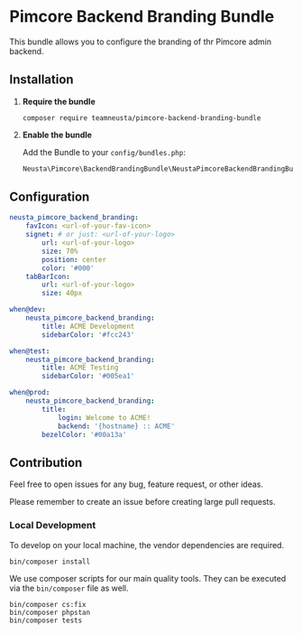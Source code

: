# Pimcore Backend Branding Bundle

This bundle allows you to configure the branding of thr Pimcore admin backend.

## Installation

1.  **Require the bundle**

    ```shell
    composer require teamneusta/pimcore-backend-branding-bundle
    ```

2. **Enable the bundle**

    Add the Bundle to your `config/bundles.php`:

   ```php
   Neusta\Pimcore\BackendBrandingBundle\NeustaPimcoreBackendBrandingBundle::class => ['all' => true],
   ```

## Configuration

```yaml
neusta_pimcore_backend_branding:
    favIcon: <url-of-your-fav-icon>
    signet: # or just: <url-of-your-logo>
        url: <url-of-your-logo>
        size: 70%
        position: center
        color: '#000'
    tabBarIcon:
        url: <url-of-your-logo>
        size: 40px

when@dev:
    neusta_pimcore_backend_branding:
        title: ACME Development
        sidebarColor: '#fcc243'

when@test:
    neusta_pimcore_backend_branding:
        title: ACME Testing
        sidebarColor: '#005ea1'

when@prod:
    neusta_pimcore_backend_branding:
        title:
            login: Welcome to ACME!
            backend: '{hostname} :: ACME'
        bezelColor: '#00a13a'
```

## Contribution

Feel free to open issues for any bug, feature request, or other ideas.

Please remember to create an issue before creating large pull requests.

### Local Development

To develop on your local machine, the vendor dependencies are required.

```shell
bin/composer install
```

We use composer scripts for our main quality tools. They can be executed via the `bin/composer` file as well.

```shell
bin/composer cs:fix
bin/composer phpstan
bin/composer tests
```

